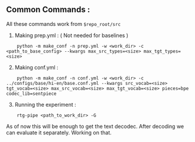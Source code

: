 ## Common Commands :

All these commands work from `$repo_root/src`

1. Making prep.yml : ( Not needed for baselines )

```
    python -m make_conf -n prep.yml -w <work_dir> -c <path_to_base_config> --kwargs max_src_types=<size> max_tgt_types=<size>
```

2. Making conf.yml :
```
    python -m make_conf -n conf.yml -w <work_dir> -c ../configs/base/hi-en/base.conf.yml --kwargs src_vocab=<size> tgt_vocab=<size> max_src_vocab=<size> max_tgt_vocab=<size> pieces=bpe codec_lib=sentpiece
```

3. Running the experiment :
```
    rtg-pipe <path_to_work_dir> -G
```
As of now this will be enough to get the text decodec.
After decoding we can evaluate it separately. Working on that.